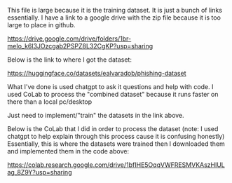 This file is large because it is the training dataset. It is just a bunch of links essentially.
I have a link to a google drive with the zip file because it is too large to place in github.

https://drive.google.com/drive/folders/1br-meIo_k6l3JOzcgab2PSPZ8L32CgKP?usp=sharing

Below is the link to where I got the dataset:

https://huggingface.co/datasets/ealvaradob/phishing-dataset

What I've done is used chatgpt to ask it questions and help with code. I used CoLab to process
the "combined dataset" because it runs faster on there than a local pc/desktop

Just need to implement/"train" the datasets in the link above.


Below is the CoLab that I did in order to process the dataset (note: I used chatgpt to help explain through this process cause it is confusing honestly)
Essentially, this is where the datasets were trained then I downloaded them and implemented them in the code above:

https://colab.research.google.com/drive/1bfIHE5OqqVWFRESMVKAszHlULag_8Z9Y?usp=sharing
